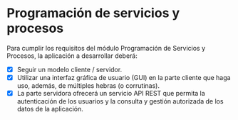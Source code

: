 # Programación de servicios y procesos

Para cumplir los requisitos del módulo Programación de Servicios y Procesos, la aplicación a desarrollar deberá:

- [x] Seguir un modelo cliente / servidor.
- [x] Utilizar una interfaz gráfica de usuario (GUI) en la parte cliente que haga uso, además, de múltiples hebras (o corrutinas).
- [x] La parte servidora ofrecerá un servicio API REST que permita la autenticación de los usuarios y la consulta y gestión autorizada de los datos de la aplicación.
